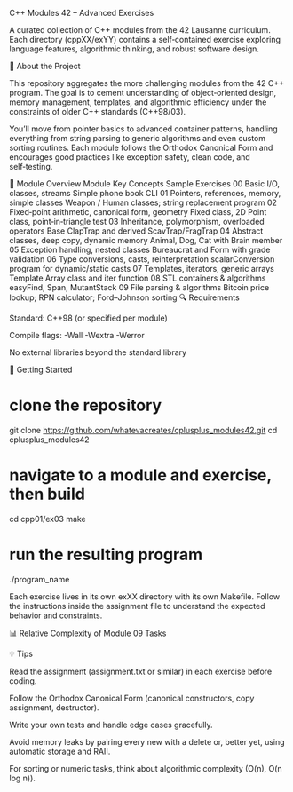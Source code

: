 C++ Modules 42 – Advanced Exercises

A curated collection of C++ modules from the 42 Lausanne curriculum. Each directory (cppXX/exYY) contains a self‑contained exercise exploring language features, algorithmic thinking, and robust software design.

📖 About the Project

This repository aggregates the more challenging modules from the 42 C++ program. The goal is to cement understanding of object‑oriented design, memory management, templates, and algorithmic efficiency under the constraints of older C++ standards (C++98/03).

You’ll move from pointer basics to advanced container patterns, handling everything from string parsing to generic algorithms and even custom sorting routines. Each module follows the Orthodox Canonical Form and encourages good practices like exception safety, clean code, and self‑testing.

🧠 Module Overview
Module	Key Concepts	Sample Exercises
00	Basic I/O, classes, streams	Simple phone book CLI
01	Pointers, references, memory, simple classes	Weapon / Human classes; string replacement program
02	Fixed‑point arithmetic, canonical form, geometry	Fixed class, 2D Point class, point‑in‑triangle test
03	Inheritance, polymorphism, overloaded operators	Base ClapTrap and derived ScavTrap/FragTrap
04	Abstract classes, deep copy, dynamic memory	Animal, Dog, Cat with Brain member
05	Exception handling, nested classes	Bureaucrat and Form with grade validation
06	Type conversions, casts, reinterpretation	scalarConversion program for dynamic/static casts
07	Templates, iterators, generic arrays	Template Array<T> class and iter function
08	STL containers & algorithms	easyFind, Span, MutantStack
09	File parsing & algorithms	Bitcoin price lookup; RPN calculator; Ford–Johnson sorting
🔍 Requirements

Standard: C++98 (or specified per module)

Compile flags: -Wall -Wextra -Werror

No external libraries beyond the standard library

🚀 Getting Started
# clone the repository
git clone https://github.com/whatevacreates/cplusplus_modules42.git
cd cplusplus_modules42

# navigate to a module and exercise, then build
cd cpp01/ex03
make

# run the resulting program
./program_name


Each exercise lives in its own exXX directory with its own Makefile. Follow the instructions inside the assignment file to understand the expected behavior and constraints.

📊 Relative Complexity of Module 09 Tasks

💡 Tips

Read the assignment (assignment.txt or similar) in each exercise before coding.

Follow the Orthodox Canonical Form (canonical constructors, copy assignment, destructor).

Write your own tests and handle edge cases gracefully.

Avoid memory leaks by pairing every new with a delete or, better yet, using automatic storage and RAII.

For sorting or numeric tasks, think about algorithmic complexity (O(n), O(n log n)).
